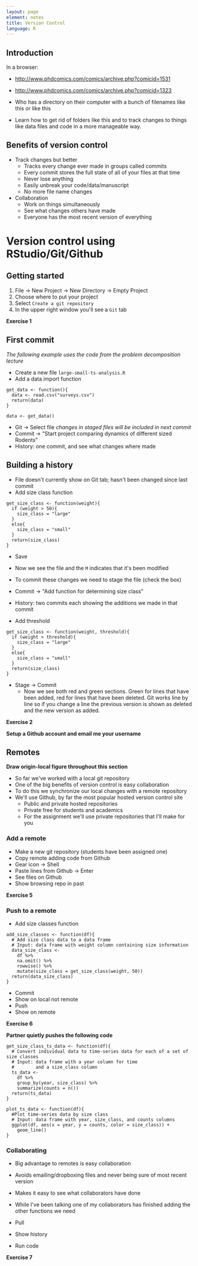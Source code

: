```yaml
---
layout: page
element: notes
title: Version Control
language: R
--- 
```


## Introduction

In a browser:

* http://www.phdcomics.com/comics/archive.php?comicid=1531
* http://www.phdcomics.com/comics/archive.php?comicid=1323

* Who has a directory on their computer with a bunch of filenames like this or
  like this
* Learn how to get rid of folders like this and to track changes to things like
data files and code in a more manageable way.


## Benefits of version control

* Track changes but better
    * Tracks every change ever made in groups called commits
	* Every commit stores the full state of all of your files at that time
    * Never lose anything
	* Easily unbreak your code/data/manuscript
	* No more file name changes
* Collaboration
    * Work on things simultaneously
	* See what changes others have made
	* Everyone has the most recent version of everything

# Version control using RStudio/Git/Github

## Getting started

1. File -> New Project -> New Directory -> Empty Project
2. Choose where to put your project
3. Select `Create a git repository`
4. In the upper right window you'll see a `Git` tab

**Exercise 1**

## First commit

*The following example uses the code from the problem decomposition lecture*

* Create a new file `large-small-ts-analysis.R`
* Add a data import function

```
get_data <- function(){
  data <- read.csv("surveys.csv")
  return(data)
}

data <- get_data()
```

* Git -> Select file *changes in staged files will be included in next commit*
* Commit -> "Start project comparing dynamics of different sized Rodents"
* History: one commit, and see what changes where made

## Building a history

* File doesn't currently show on Git tab; hasn't been changed since last commit
* Add size class function

```
get_size_class <- function(weight){
  if (weight > 50){
    size_class = "large"
  }
  else{
    size_class = "small"
  }
  return(size_class)
}
```

* Save
* Now we see the file and the `M` indicates that it's been modified
* To commit these changes we need to stage the file (check the box)
* Commit -> "Add function for determining size class"
* History: two commits each showing the additions we made in that commit

* Add threshold

```
get_size_class <- function(weight, threshold){
  if (weight > threshold){
    size_class = "large"
  }
  else{
    size_class = "small"
  }
  return(size_class)
}
```

* Stage -> Commit
    * Now we see both red and green sections. Green for lines that have been
      added, red for lines that have been deleted. Git works line by line so if
      you change a line the previous version is shown as deleted and the new
      version as added.


**Exercise 2**

**Setup a Github account and email me your username**

## Remotes

**Draw origin-local figure throughout this section**

* So far we've worked with a local git repository
* One of the big benefits of version control is easy collaboration
* To do this we synchronize our local changes with a remote repository
* We'll use Github, by far the most popular hosted version control site
    * Public and private hosted repositories
    * Private free for students and academics
	* For the assignment we'll use private repositories that I'll make for you

### Add a remote

* Make a new git repository (students have been assigned one)
* Copy remote adding code from Github
* Gear icon -> Shell
* Paste lines from Github -> Enter
* See files on Github
* Show browsing repo in past

**Exercise 5**

### Push to a remote

* Add size classes function

```
add_size_classes <- function(df){
  # Add size class data to a data frame
  # Input: data frame with weight column containing size information
  data_size_class <-
    df %>% 
    na.omit() %>% 
    rowwise() %>% 
    mutate(size_class = get_size_class(weight, 50))
  return(data_size_class)
}
```

* Commit
* Show on local not remote
* Push
* Show on remote

**Exercise 6**

**Partner quietly pushes the following code**

```
get_size_class_ts_data <- function(df){
  # Convert individual data to time-series data for each of a set of size classes
  # Input: data frame with a year column for time
  #        and a size_class column
  ts_data <-
    df %>% 
    group_by(year, size_class) %>% 
    summarize(counts = n())
  return(ts_data)
}

plot_ts_data <- function(df){
  #Plot time-series data by size class
  # Input: data frame with year, size_class, and counts columns
  ggplot(df, aes(x = year, y = counts, color = size_class)) +
    geom_line()
}
```

### Collaborating

* Big advantage to remotes is easy collaboration
* Avoids emailing/dropboxing files and never being sure of most recent version
* Makes it easy to see what collaborators have done
* While I've been talking one of my collaborators has finished adding the other
functions we need

* Pull
* Show history
* Run code


**Exercise 7**
